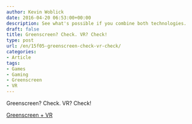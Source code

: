 ```yaml
---
author: Kevin Woblick
date: 2016-04-20 06:53:00+00:00
description: See what's possible if you combine both technologies.
draft: false
title: Greenscreen? Check. VR? Check!
type: post
url: /en/15f05-greenscreen-check-vr-check/
categories:
- Article
tags:
- Games
- Gaming
- Greenscreen
- VR
---
```


Greenscreen? Check. VR? Check!

[Greenscreen + VR](https://i.imgur.com/mMszyCM.gif)
